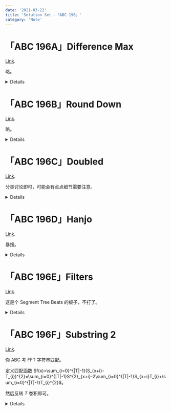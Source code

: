 ```yaml
---
date: '2021-03-22'
title: 'Solution Set -「ABC 196」'
category: 'Note'
---
```


# 「ABC 196A」Difference Max

[Link](https://atcoder.jp/contests/abc196/tasks/abc196_a).

略。

<details>

```cpp
#include<cstdio>
long long a,b,c,d;
int main(){
	scanf("%lld %lld %lld %lld",&a,&b,&c,&d);
	printf("%lld\n",b-c);
	return 0;
}
```

</details>

# 「ABC 196B」Round Down

[Link](https://atcoder.jp/contests/abc196/tasks/abc196_b).

略。

<details>

```cpp
#include<cstdio>
#include<cstring>
char s[10000];
int main(){
	scanf("%s",s);int len=strlen(s);
	for(int i=0;i<len;++i)if(s[i]^'.')putchar(s[i]);else break;
	return 0;
}
```

</details>

# 「ABC 196C」Doubled

[Link](https://atcoder.jp/contests/abc196/tasks/abc196_c).

分类讨论即可，可能会有点点细节需要注意。

<details>

```cpp
#include<cstdio>
#include<algorithm>
using namespace std;
long long n;
int dig[20],cnt;
long long qpow(long long bas,long long fur){long long res=0;for(long long i=1;i<=fur;++i)res=res*10+9;return res;}
long long getnum(int l,int r){long long res=0;for(int i=r;i>=l;--i)res=res*10+dig[i];return res;}
int main(){
	scanf("%lld",&n);long long bk=n;do dig[++cnt]=bk%10,bk/=10; while(bk);
	if(cnt==1)return puts("0"),0;int lm=(cnt>>1);
	long long pre=getnum(cnt-lm+1,cnt),suf=getnum(1,lm);
	if(cnt&1)printf("%lld\n",qpow(9,lm));
	else{
		if(pre<=suf)printf("%lld\n",pre);
		else printf("%lld\n",pre-1);
	}
	return 0;
}
/*
23333

3 3 3 3 2

232
*/
```

</details>

# 「ABC 196D」Hanjo

[Link](https://atcoder.jp/contests/abc196/tasks/abc196_d).

暴搜。

<details>

```cpp
#include<iostream>
using namespace std;
int h,w,a,b,ans;
void dfs(int solvedNumber,int stateBoard,int leftLongerBlock,int leftCenterBlock)
{
	if(solvedNumber==h*w)	++ans;
	else
	{
		if(stateBoard&(1<<solvedNumber))	return dfs(solvedNumber+1,stateBoard,leftLongerBlock,leftCenterBlock);
		if(leftLongerBlock)
		{
			if((solvedNumber%w!=w-1)&&(!(stateBoard&(1<<(solvedNumber+1)))))	dfs(solvedNumber+1,stateBoard|(1<<solvedNumber)|(1<<(solvedNumber+1)),leftLongerBlock-1,leftCenterBlock);
			if(solvedNumber+w<h*w)	dfs(solvedNumber+1,stateBoard|(1<<solvedNumber)|(1<<(solvedNumber+w)),leftLongerBlock-1,leftCenterBlock);
		}
		if(leftCenterBlock)	dfs(solvedNumber+1,stateBoard|(1<<solvedNumber),leftLongerBlock,leftCenterBlock-1);
	}
}
int main()
{
	cin >> h >> w >> a >> b;
	dfs(0,0,a,b); cout << ans << "\n";
	return 0;
}
```

</details>

# 「ABC 196E」Filters

[Link](https://atcoder.jp/contests/abc196/tasks/abc196_e).

这是个 Segment Tree Beats 的板子，不打了。

<details>

```cpp
// Oops, something went wrong.
```

</details>

# 「ABC 196F」Substring 2

[Link](https://atcoder.jp/contests/abc196/tasks/abc196_f).

你 ABC 考 FFT 字符串匹配。

定义匹配函数 $f(x)=\sum_{i=0}^{|T|-1}(S_{x+i}-T_{i})^{2}=\sum_{i=0}^{|T|-1}S^{2}_{x+i}-2\sum_{i=0}^{|T|-1}S_{x+i}T_{i}+\sum_{i=0}^{|T|-1}T_{i}^{2}$。

然后反转 $T$ 卷积即可。

<details>

```cpp
#include<cstdio>
#include<numeric>
#include<iostream>
#include<algorithm>
using namespace std;
typedef long long LL;
const int MOD=998244353,INF=numeric_limits<int>::max();
void exGCD(int one,int ano,int &x,int &y)
{
	if(ano==0)	x=1,y=0;
	else	exGCD(ano,one%ano,y,x),y-=(one/ano)*x;
}
int getInv(int val){int res,w; exGCD(val,MOD,res,w); return (res+MOD)%MOD;}
int qpow(int bas,int fur)
{
	int res=1;
	while(fur)
	{
		if(fur&1)	res=LL(res)*bas%MOD;
		bas=LL(bas)*bas%MOD;
		fur>>=1;
	}
	return res%MOD;
}
namespace Poly
{
	typedef vector<int> poly;
	#define len(x) (int((x).size()))
	int lim,rev[4000010];
	void ntt(poly &f,int op)
	{
		for(int i=0;i<lim;++i)	if(i<rev[i])	swap(f[i],f[rev[i]]);
		for(int len=2;len<=lim;len<<=1)
		{
			int bas=qpow(op==1?3:332748118,(MOD-1)/len);
			for(int fr=0;fr<lim;fr+=len)
			{
				int now=1;
				for(int ba=fr;ba<fr+(len>>1);++ba,now=LL(now)*bas%MOD)
				{
					int tmp=LL(now)*f[ba+(len>>1)]%MOD;
					f[ba+(len>>1)]=(f[ba]-tmp+MOD)%MOD;
					f[ba]=(f[ba]+tmp)%MOD;
				}
			}
		}
		if(op==-1)
		{
			int tmp=getInv(lim);
			for(int i=0;i<lim;++i)	f[i]=LL(f[i])*tmp%MOD;
		}
	}
	poly operator*(poly f,poly g)
	{
		int n=len(f)+len(g)-1; lim=1;
		while(lim<n)	lim<<=1;
		f.resize(lim),g.resize(lim);
		for(int i=0;i<lim;++i)	rev[i]=(rev[i>>1]>>1)|((i&1)?(lim>>1):0);
		ntt(f,1),ntt(g,1);
		for(int i=0;i<lim;++i)	f[i]=LL(f[i])*g[i]%MOD;
		ntt(f,-1),f.resize(n);
		return f;
	}
	poly operator*(int x,poly f){for(int i=0;i<len(f);++i)	f[i]=LL(f[i])*x%MOD; return f;}
	poly operator-(poly f,poly g)
	{
		int n=max(len(f),len(g));
		f.resize(n),g.resize(n);
		for(int i=0;i<len(f);++i)	f[i]=(f[i]-g[i]+MOD)%MOD;
		return f;
	}
	poly operator+(poly f,poly g)
	{
		int n=max(len(f),len(g));
		f.resize(n),g.resize(n);
		for(int i=0;i<len(f);++i)	f[i]=(f[i]+g[i])%MOD;
		return f;
	}
}using namespace Poly;
int main()
{
	string S,T;
	cin >> S >> T; reverse(T.begin(),T.end());
	poly onesi,anosi,onexsi,anoxsi;
	#define Sqr(x) ((LL)(x)*(x)%MOD)
	onesi.push_back(Sqr((*S.begin())-'0'));
	anosi.push_back(Sqr((*T.begin())-'0'));
	for(int i=1;i<len(S);++i)	onesi.push_back(onesi.back()+Sqr(S[i]-'0'));
	for(int i=1;i<len(T);++i)	anosi.push_back(anosi.back()+Sqr(T[i]-'0'));
	for(char c : S)	onexsi.push_back(c-'0'); for(char c : T)	anoxsi.push_back(c-'0');
	poly tmp=2*onexsi*anoxsi; int ans=INF;
	#define getValue(i) (((i)<(len(T)))?0:onesi[(i)-len(T)])
	for(unsigned int i=T.size()-1;i<S.size();++i)	ans=min(ans,onesi[i]-getValue(i)+anosi[len(T)-1]-tmp[i]);
	printf("%d\n",ans);
	return 0;
}
```

</details>